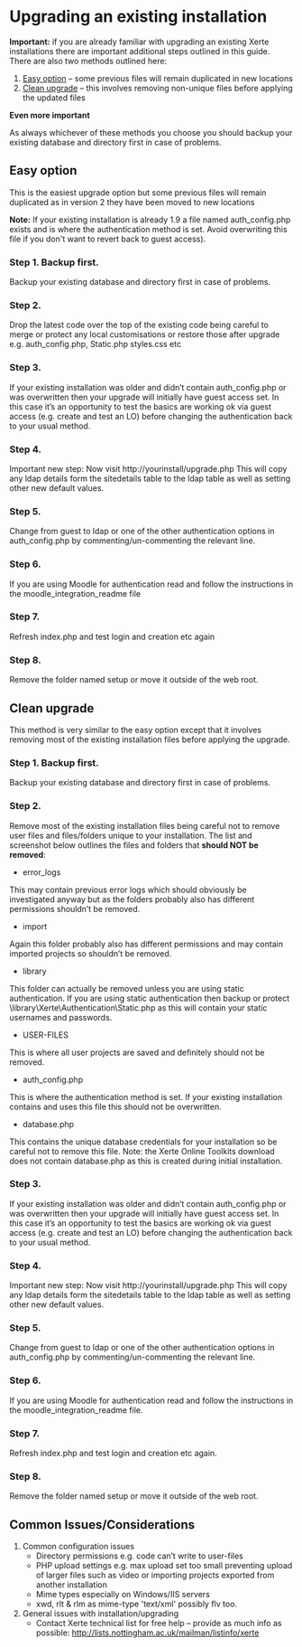 # Upgrading an existing installation

**Important:** if you are already familiar with upgrading an existing Xerte installations there are important additional steps outlined in this guide. There are also two methods outlined here:

1.  [Easy option](upgrading#easy-option) – some previous files will remain duplicated in new locations
2.  [Clean upgrade](upgrading#clean-upgrade) – this involves removing non-unique files before applying the updated files 

**Even more important**

As always whichever of these methods you choose you should backup your existing database and directory first in case of problems.

## Easy option

This is the easiest upgrade option but some previous files will remain duplicated as in version 2 they have been moved to new locations

**Note:** If your existing installation is already 1.9 a file named auth_config.php exists and is where the authentication method is set. Avoid overwriting this file if you don't want to revert back to guest access).

### Step 1. Backup first.

Backup your existing database and directory first in case of problems.

### Step 2.

Drop the latest code over the top of the existing code being careful to merge or protect any local customisations or restore those after upgrade e.g. auth_config.php, Static.php styles.css etc

### Step 3.

If your existing installation was older and didn’t contain auth_config.php or was overwritten then your upgrade will initially have guest access set. In this case it’s an opportunity to test the basics are working ok via guest access (e.g. create and test an LO) before changing the authentication back to your usual method.

### Step 4. 

Important new step: Now visit http://yourinstall/upgrade.php This will copy any ldap details form the sitedetails table to the ldap table as well as setting other new default values.

### Step 5. 

Change from guest to ldap or one of the other authentication options in auth_config.php by commenting/un-commenting the relevant line. 

### Step 6. 

If you are using Moodle for authentication read and follow the instructions in the moodle_integration_readme file

### Step 7. 

Refresh index.php and test login and creation etc again 

### Step 8.

Remove the folder named setup or move it outside of the web root.

## Clean upgrade

This method is very similar to the easy option except that it involves removing most of the existing installation files before applying the upgrade.

### Step 1. Backup first.

Backup your existing database and directory first in case of problems.

### Step 2. 

Remove most of the existing installation files being careful not to remove user files and files/folders unique to your installation. The list and screenshot below outlines the files and folders that **should NOT be removed**:

* error_logs

This may contain previous error logs which should obviously be investigated anyway but as the folders probably also has different permissions shouldn’t be removed.

* import

Again this folder probably also has different permissions and may contain imported projects so shouldn’t be removed.

* library

This folder can actually be removed unless you are using static authentication. If you are using static authentication then backup or protect \library\Xerte\Authentication\Static.php as this will contain your static usernames and passwords.

* USER-FILES

This is where all user projects are saved and definitely should not be removed.

* auth_config.php

This is where the authentication method is set. If your existing installation contains and uses this file this should not be overwritten.

* database.php

This contains the unique database credentials for your installation so be careful not to remove this file. Note: the Xerte Online Toolkits download does not contain database.php as this is created during initial installation.  
 
### Step 3.

If your existing installation was older and didn’t contain auth_config.php or was overwritten then your upgrade will initially have guest access set. In this case it’s an opportunity to test the basics are working ok via guest access (e.g. create and test an LO) before changing the authentication back to your usual method.

### Step 4. 

Important new step: Now visit http://yourinstall/upgrade.php This will copy any ldap details form the sitedetails table to the ldap table as well as setting other new default values.

### Step 5. 

Change from guest to ldap or one of the other authentication options in auth_config.php by commenting/un-commenting the relevant line. 

### Step 6. 

If you are using Moodle for authentication read and follow the instructions in the moodle_integration_readme file.

### Step 7. 

Refresh index.php and test login and creation etc again. 

### Step 8.

Remove the folder named setup or move it outside of the web root.

## Common Issues/Considerations

1. Common configuration issues
    * Directory permissions e.g. code can’t write to user-files
    * PHP upload settings e.g. max upload set too small preventing upload of larger files such as video or importing projects exported from another installation
    * Mime types especially on Windows/IIS servers
    * xwd, rlt & rlm as mime-type 'text/xml'  possibly flv too. 
2. General issues with installation/upgrading
    * Contact Xerte technical list for free help – provide as much info as possible: http://lists.nottingham.ac.uk/mailman/listinfo/xerte 